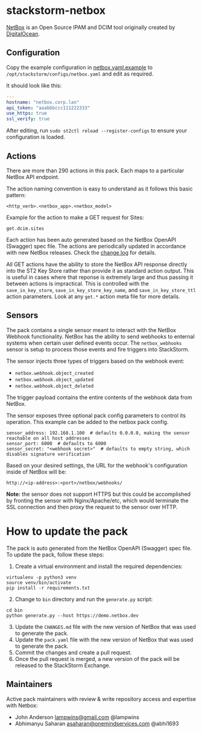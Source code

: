 # stackstorm-netbox

[NetBox](https://github.com/netbox-community/netbox) is an Open Source IPAM and
DCIM tool originally created by [DigitalOcean](https://www.digitalocean.com/).

## Configuration

Copy the example configuration in [netbox.yaml.example](./netbox.yaml.example)
to `/opt/stackstorm/configs/netbox.yaml` and edit as required.

It should look like this:

```yaml
---
hostname: "netbox.corp.lan"
api_token: "aaabbbccc111222333"
use_https: true
ssl_verify: true
```

After editing, run `sudo st2ctl reload --register-configs` to ensure your configuration
is loaded.

## Actions

There are more than 290 actions in this pack. Each maps to a particular NetBox API endpoint.

The action naming convention is easy to understand as it follows this basic pattern:
```
<http_verb>.<netbox_app>.<netbox_model>
```

Example for the action to make a GET request for Sites:
```
get.dcim.sites
```

Each action has been auto generated based on the NetBox OpenAPI (Swagger) spec file. The actions are periodically updated in accordance with new NetBox releases. Check the [change log](CHANGES.md) for details.

All GET actions have the ability to store the NetBox API response directly into the ST2 Key Store rather than provide it as standard action output. This is useful in cases where that reponse is extremely large and thus passing it between actions is impractical. This is controlled with the `save_in_key_store`, `save_in_key_store_key_name`, and `save_in_key_store_ttl` action parameters. Look at any `get.*` action meta file for more details.

## Sensors

The pack contains a single sensor meant to interact with the NetBox Webhook functionality. NetBox has the ability to send webhooks to enternal systems when certain user defined events occur. The `netbox_webhooks` sensor is setup to process those events and fire triggers into StackStorm.

The sensor injects three types of triggers based on the webhook event:
- `netbox.webhook.object_created`
- `netbox.webhook.object_updated`
- `netbox.webhook.object_deleted`

The trigger payload contains the entire contents of the webhook data from NetBox.

The sensor exposes three optional pack config parameters to control its operation. This example can be added to the netbox pack config.
```
sensor_address: 192.168.1.100  # defaults 0.0.0.0, making the sensor reachable on all host addresses
sensor_port: 6000  # defaults to 6000
sensor_secret: "<webhook secret>"  # defaults to empty string, which disables signature verification
```
Based on your desired settings, the URL for the webhook's configuration inside of NetBox will be:
```
http://<ip-address>:<port>/netbox/webhooks/
```

**Note:** the sensor does not support HTTPS but this could be accomplished by fronting the sensor with Nginx/Apache/etc, which would terminate the SSL connection and then proxy the request to the sensor over HTTP.

# How to update the pack

The pack is auto generated from the NetBox OpenAPI (Swagger) spec file. To update the pack, follow these steps:

1. Create a virtual environment and install the required dependencies:
```shell
virtualenv -p python3 venv
source venv/bin/activate
pip install -r requirements.txt
```

2. Change to `bin` directory and run the `generate.py` script:
```shell
cd bin
python generate.py --host https://demo.netbox.dev
```

3. Update the `CHANGES.md` file with the new version of NetBox that was used to generate the pack.
4. Update the `pack.yaml` file with the new version of NetBox that was used to generate the pack.
5. Commit the changes and create a pull request.
6. Once the pull request is merged, a new version of the pack will be released to the StackStorm Exchange.

## Maintainers

Active pack maintainers with review & write repository access and expertise with Netbox:

  - John Anderson <lampwins@gmail.com> @lampwins
  - Abhimanyu Saharan <asaharan@onemindservices.com> @abhi1693
